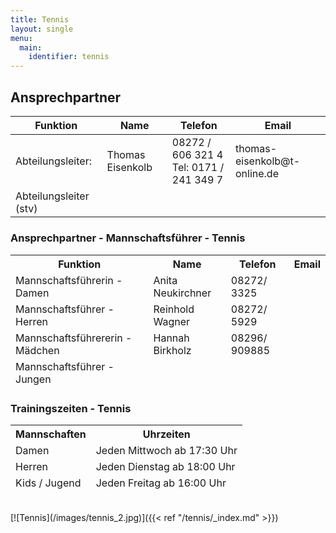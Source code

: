 ```yaml
---
title: Tennis
layout: single
menu:
  main:
    identifier: tennis
---
```


## Ansprechpartner

<table>
<thead> 
<tr>
<th>Funktion</th> <th>Name</th> <th>Telefon</th><th>Email</th>
</tr>
</thead> 
<tbody>
<tr class="odd">
<td>Abteilungsleiter:</td>
<td>Thomas Eisenkolb<br></td>
<td>08272 / 606 321 4<br>Tel: 0171 / 241 349 7<br></td>
<td>thomas-eisenkolb@t-online.de<br></td>
</tr>
<tr class="even">
<td>Abteilungsleiter (stv)</td>
<td></td>
<td></td>
<td></td>
</tr>
<tr>
</tr>
</tr>
</tbody>
</table>

### Ansprechpartner - Mannschaftsführer - Tennis

<table>
<thead> 
<tr>
<th>Funktion</th><th>Name</th><th>Telefon</th><th>Email<br></th>
</tr>
<tr class="odd">
<td>Mannschaftsführerin - Damen<br></td>
<td>Anita Neukirchner<br></td>
<td>08272/ 3325<br></td>
<td></td>
</tr>
<tr class="even">
<td>Mannschaftsführer - Herren<br></td>
<td>Reinhold Wagner<br></td>
<td>08272/ 5929<br></td>
<td></td>
</tr>
<tr class="odd">
<td>Mannschaftsführererin - Mädchen<br></td>
<td>Hannah Birkholz<br></td>
<td>08296/ 909885<br></td>
<td></td>
</tr>
<tr class="even">
<td>Mannschaftsführer - Jungen<br></td>
<td></td>
<td></td>
<td></td>
</tr>
</thead> 
<tbody>
</tbody>
</table>

### Trainingszeiten - Tennis

<table>
<thead> 
<tr>
<th>Mannschaften</th><th>Uhrzeiten<br></th>
</tr>
<tr class="odd">
<td>Damen<br></td>
<td>Jeden Mittwoch ab 17:30 Uhr<br></td>
<td></td>
</tr>
<tr class="even">
<td>Herren<br></td>
<td>Jeden Dienstag ab 18:00 Uhr<br></td>
<td></td>
</tr>
<tr class="odd">
<td>Kids / Jugend<br></td>
<td>Jeden Freitag ab 16:00 Uhr<br></td>
<td></td>
<td></td>
<td></td>
<td></td>
</tr>
</thead> 
<tbody>
</tbody>
</table>
<br>
[![Tennis](/images/tennis_2.jpg)]({{< ref "/tennis/_index.md" >}})